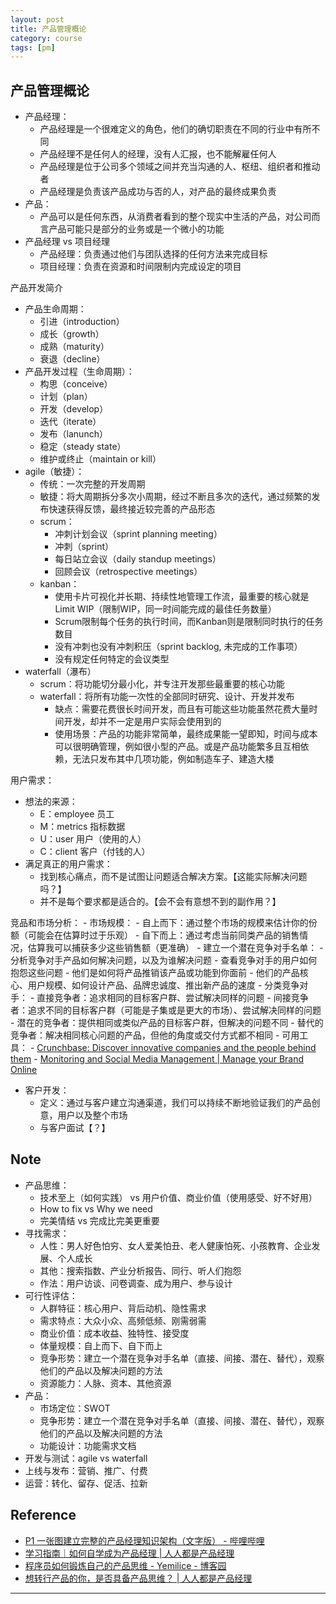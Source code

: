 ```yaml
---
layout: post
title: 产品管理概论
category: course
tags: [pm]
---
```


## 产品管理概论

- 产品经理：
    - 产品经理是一个很难定义的角色，他们的确切职责在不同的行业中有所不同
    - 产品经理不是任何人的经理，没有人汇报，也不能解雇任何人
    - 产品经理是位于公司多个领域之间并充当沟通的人、枢纽、组织者和推动者
    - 产品经理是负责该产品成功与否的人，对产品的最终成果负责
- 产品：
    - 产品可以是任何东西，从消费者看到的整个现实中生活的产品，对公司而言产品可能只是部分的业务或是一个微小的功能
- 产品经理 vs 项目经理
    - 产品经理：负责通过他们与团队选择的任何方法来完成目标
    - 项目经理：负责在资源和时间限制内完成设定的项目

产品开发简介
- 产品生命周期：
    - 引进（introduction）
    - 成长（growth）
    - 成熟（maturity）
    - 衰退（decline）
- 产品开发过程（生命周期）：
    - 构思（conceive）
    - 计划（plan）
    - 开发（develop）
    - 迭代（iterate）
    - 发布（lanunch）
    - 稳定（steady state）
    - 维护或终止（maintain or kill）
- agile（敏捷）：
    - 传统：一次完整的开发周期
    - 敏捷：将大周期拆分多次小周期，经过不断且多次的迭代，通过频繁的发布快速获得反馈，最终接近较完善的产品形态
    - scrum：
        - 冲刺计划会议（sprint planning meeting）
        - 冲刺（sprint）
        - 每日站立会议（daily standup meetings）
        - 回顾会议（retrospective meetings）
    - kanban：
        - 使用卡片可视化并长期、持续性地管理工作流，最重要的核心就是Limit WIP（限制WIP，同一时间能完成的最佳任务数量）
        - Scrum限制每个任务的执行时间，而Kanban则是限制同时执行的任务数目
        - 没有冲刺也没有冲刺积压（sprint backlog, 未完成的工作事项）
        - 没有规定任何特定的会议类型
- waterfall（瀑布）
    - scrum：将功能切分最小化，并专注开发那些最重要的核心功能
    - waterfall：将所有功能一次性的全部同时研究、设计、开发并发布
        - 缺点：需要花费很长时间开发，而且有可能这些功能虽然花费大量时间开发，却并不一定是用户实际会使用到的
        - 使用场景：产品的功能非常简单，最终成果能一望即知，时间与成本可以很明确管理，例如很小型的产品。或是产品功能繁多且互相依赖，无法只发布其中几项功能，例如制造车子、建造大楼

用户需求：
- 想法的来源：
    - E：employee 员工
    - M：metrics 指标数据
    - U：user 用户（使用的人）
    - C：client 客户（付钱的人）
- 满足真正的用户需求：
    - 找到核心痛点，而不是试图让问题适合解决方案。【这能实际解决问题吗？】
    - 并不是每个要求都是适合的。【会不会有意想不到的副作用？】

竞品和市场分析：
    - 市场规模：
        - 自上而下：通过整个市场的规模来估计你的份额（可能会在估算时过于乐观）
        - 自下而上：通过考虑当前同类产品的销售情况，估算我可以捕获多少这些销售额（更准确）
    - 建立一个潜在竞争对手名单：
        - 分析竞争对手产品如何解决问题，以及为谁解决问题
        - 查看竞争对手的用户如何抱怨这些问题
        - 他们是如何将产品推销该产品或功能到你面前
        - 他们的产品核心、用户规模、如何设计产品、品牌忠诚度、推出新产品的速度
    - 分类竞争对手：
        - 直接竞争者：追求相同的目标客户群、尝试解决同样的问题
        - 间接竞争者：追求不同的目标客户群（可能是子集或是更大的市场）、尝试解决同样的问题
        - 潜在的竞争者：提供相同或类似产品的目标客户群，但解决的问题不同
        - 替代的竞争者：解决相同核心问题的产品，但他的角度或交付方式都不相同
    - 可用工具：
        - [Crunchbase: Discover innovative companies and the people behind them](https://www.crunchbase.com/)
        - [Monitoring and Social Media Management | Manage your Brand Online](https://mention.com/en/)
- 客户开发：
    - 定义：通过与客户建立沟通渠道，我们可以持续不断地验证我们的产品创意，用户以及整个市场
    - 与客户面试【？】

## Note

- 产品思维：
    - 技术至上（如何实践） vs 用户价值、商业价值（使用感受、好不好用）
    - How to fix vs Why we need
    - 完美情结 vs 完成比完美更重要
- 寻找需求：
    - 人性：男人好色怕穷、女人爱美怕丑、老人健康怕死、小孩教育、企业发展、个人成长
    - 其他：搜索指数、产业分析报告、同行、听人们抱怨
    - 作法：用户访谈、问卷调查、成为用户、参与设计
- 可行性评估：
    - 人群特征：核心用户、背后动机、隐性需求
    - 需求特点：大众小众、高频低频、刚需弱需
    - 商业价值：成本收益、独特性、接受度
    - 体量规模：自上而下、自下而上
    - 竞争形势：建立一个潜在竞争对手名单（直接、间接、潜在、替代），观察他们的产品以及解决问题的方法
    - 资源能力：人脉、资本、其他资源
- 产品：
    - 市场定位：SWOT
    - 竞争形势：建立一个潜在竞争对手名单（直接、间接、潜在、替代），观察他们的产品以及解决问题的方法
    - 功能设计：功能需求文档
- 开发与测试：agile vs waterfall
- 上线与发布：营销、推广、付费
- 运营：转化、留存、促活、拉新

## Reference

- [P1 一张图建立完整的产品经理知识架构（文字版） - 哔哩哔哩](https://www.bilibili.com/read/cv8310239)
- [学习指南｜如何自学成为产品经理 \| 人人都是产品经理](http://www.woshipm.com/pmd/892079.html)
- [程序员如何锻炼自己的产品思维 - Yemilice - 博客园](https://www.cnblogs.com/Yemilice/p/11617318.html)
- [想转行产品的你，是否具备产品思维？ \| 人人都是产品经理](http://www.woshipm.com/pmd/707299.html)

---